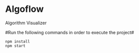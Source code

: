 # Algoflow
Algorithm Visualizer

#Run the following commands in order to execute the project#
```
npm install
npm start
```
